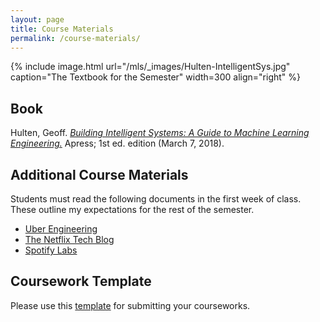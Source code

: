 ```yaml
---
layout: page
title: Course Materials
permalink: /course-materials/
---
```


{% include image.html url="/mls/_images/Hulten-IntelligentSys.jpg" caption="The Textbook for the Semester" width=300 align="right" %}

## Book

Hulten, Geoff. [*Building Intelligent Systems: A Guide to Machine Learning Engineering.*](http://intelligentsystem.io/book/) Apress; 1st ed. edition (March 7, 2018).

<!-- Jeff Smith (2018). [*Machine Learning Systems: Designs that scale*](https://www.manning.com/books/machine-learning-systems). Manning Publications. -->

## Additional Course Materials

Students must read the following documents in the first week of class. These outline my expectations for the rest of the semester.

- [Uber Engineering](https://eng.uber.com/)
- [The Netflix Tech Blog](https://medium.com/netflix-techblog)
- [Spotify Labs](https://labs.spotify.com/)

## Coursework Template

Please use this [template](https://github.com/pooyanjamshidi/mls/blob/master/resources/coursework-template.zip) for submitting your courseworks.
